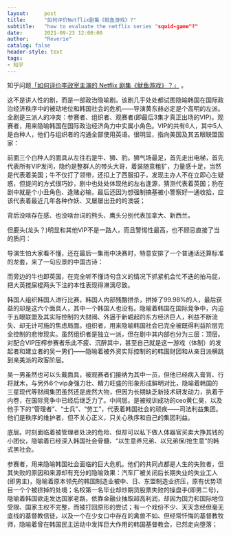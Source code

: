 ```yaml
---
layout:     post
title:      "如何评价Netflix剧集《鱿鱼游戏》?"
subtitle:   "how to evaluate the netflix series "squid-game"?"
date:       2021-09-23 12:00:00
author:     "Reverie"
catalog: false
header-style: text
tags:
- 知乎
---
```


知乎问题[「如何评价李政宰主演的 Netflix 剧集《鱿鱼游戏》？」](https://www.zhihu.com/question/487370418/answer/2129792488?utm_source=wechat_session&utm_medium=social&utm_oi=856071927192776704&utm_content=group3_Answer&utm_campaign=shareopn) 。

这不是讲人性的剧，而是一部政治隐喻剧。该剧几乎处处都试图隐喻韩国在国际政治经济秩序中的被动地位和韩国社会的危机——导演黄东赫必定是个高明的左派。全剧是三派人的冲突：参赛者、组织者、观赛者(即最后3集才真正出场的VIP)。观赛者，用来隐喻韩国在国际政治经济角力中实属小角色。VIP的共有6人，其中5人是白种人，他们与组织者的沟通全部使用英语。很明显，指向美国及其五眼联盟国家：

前面三个白种人的面具从左往右是牛、狮、豹。狮气场最足，首先走出电梯，首先代表所有VIP发问，隐约是整群人的带头大哥，着装随意粗犷，力量感十足，当然是代表着美国；牛不仅打了领带，还扣上了西服扣子，发现主办人不在立即心生疑惑，但提问的方式很巧妙，剧中也处处体现他的左右逢源，猜测代表着英国；豹在剧中就是个小丑角色、逢赌必输，最后还因为想强制搞基被小警察好一通收拾，应该代表着最近几年各种作妖、又屡屡出丑的的澳袋；

背后没啥存在感、也没啥台词的熊头、鹰头分别代表加拿大、新西兰。

但鹿头(龙头？)明显和其他VIP不是一路人，而且警惕性最高，也不顾忌直接了当的质问：

导演生怕大家看不懂，还在最后一集雨中决赛时，特意安排了一个普通话还算标准的龙套，来了一句应景的中国古诗：

而旁边的牛也即英国，在完全听不懂诗句含义的情况下抓紧机会忙不迭的拍马屁，把大英搅屎棍两头下注的本性表现得淋漓尽致。

韩国人组织韩国人进行比赛，韩国人内部残酷拼杀，拼掉了99.98%的人，最后获益的却是这六个面具人，其中一个韩国人也没有。隐喻着韩国在国际竞争中，内迫于五眼联盟及其实际控制的大财阀、外逼于新崛起的东方经济巨人，利益不断流失、却无计可施的焦虑局面。组织者，用来隐喻韩国社会已完全被既得利益阶层完全控制的悲惨现实。虽然组织者是独立一派，但在剧中其内部也分为三层：顶层。对配合VIP压榨参赛者乐此不疲、沉醉其中，甚至自己就是这一游戏（体制）的发起者和建立者的吴一男们——隐喻着被外资实际控制的的韩国财团和从亲日派横跳到亲美派的政客阶层。

吴一男虽然也可以头戴面具，被观赛者们接纳为其中一员，但他已经病入膏肓、行将就木，与另外6个vip身强力壮、精力旺盛的形象形成鲜明对比，隐喻着韩国的三星现代等财阀集团虽然还是庞然大物，但因为长期缺乏新技术研发动力，执着于内卷，在国际竞争中已经后继乏力了。中间层。是被规训成功的ceo黄仁昊，以及他手下的“管理者”、“士兵”、“劳工”，代表着韩国社会的顽疾——司法利益集团。他们是秩序的维护者，但不关心正义，只关心秩序和自己的集团利益。

底层。时刻面临着被管理者处决的危险、但却可以私下做人体器官买卖大挣其钱的小团伙，隐喻着已经深入韩国社会骨髓、“以生意养兄弟、以兄弟保/抢生意”的韩式黑社会。

参赛者，用来隐喻韩国社会面临的巨大危机。他们的共同点都是人生的失败者，但其失败的原因和来源却有充分的隐喻效果：汽车厂被关闭后长期失业的失业工人(即男主)，隐喻着原本领先的韩国制造业被中、日、东盟制造业挤压，原有优势项目一个个被挤掉的处境；名校第一名毕业却炒期货股票失败的操盘手(即男二号)，隐喻着韩国欲走发达国家老路，依靠金融业抽取超高利润，却因为国力和国际地位受限、国家主权不完整，而被打回原形的尝试；有一个戏份不少、天天念经但毫无底线的基督教信徒，以及一个在少女口中存在的禽兽不如、但经常忏悔的基督教牧师，隐喻着曾在韩国民主运动中发挥巨大作用的韩国基督教会，已然走向堕落；


